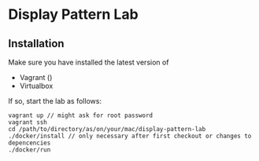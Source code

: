 # Display Pattern Lab

## Installation

Make sure you have installed the latest version of

* Vagrant ()
* Virtualbox

If so, start the lab as follows:

    vagrant up // might ask for root password
    vagrant ssh
    cd /path/to/directory/as/on/your/mac/display-pattern-lab
    ./docker/install // only necessary after first checkout or changes to depencencies
    ./docker/run
    
